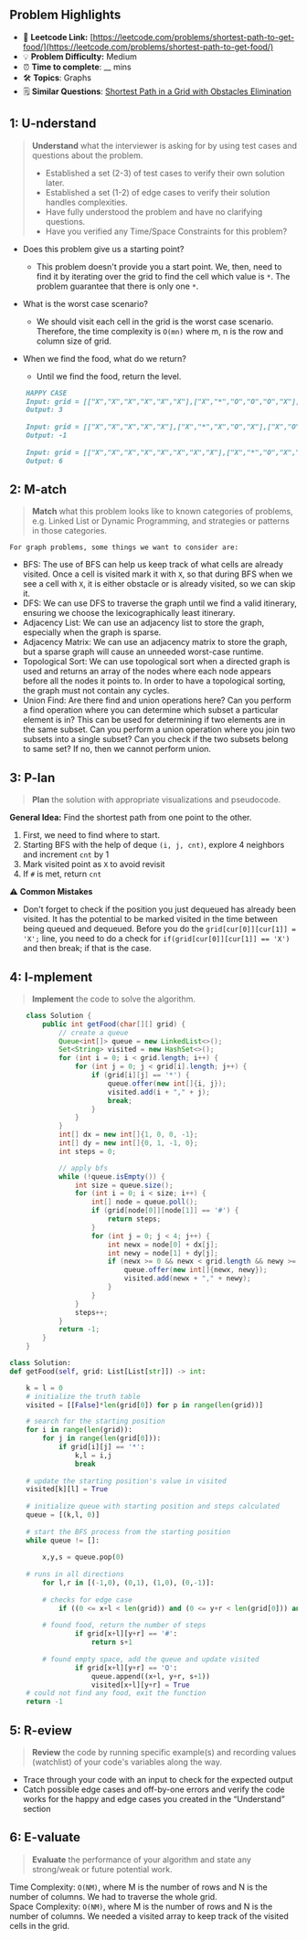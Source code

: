 ## Problem Highlights

* 🔗 **Leetcode Link:** [https://leetcode.com/problems/shortest-path-to-get-food/](https://leetcode.com/problems/shortest-path-to-get-food/)
* 💡 **Problem Difficulty:** Medium
* ⏰ **Time to complete**: __ mins
* 🛠️ **Topics**: Graphs
* 🗒️ **Similar Questions**: [Shortest Path in a Grid with Obstacles Elimination](https://leetcode.com/problems/shortest-path-in-a-grid-with-obstacles-elimination/)

## 1: **U-nderstand**

> **Understand** what the interviewer is asking for by using test cases and questions about the problem.
> 
> - Established a set (2-3) of test cases to verify their own solution later.
> - Established a set (1-2) of edge cases to verify their solution handles complexities.
> - Have fully understood the problem and have no clarifying questions.
> - Have you verified any Time/Space Constraints for this problem?

- Does this problem give us a starting point?
  - This problem doesn't provide you a start point. We, then, need to find it by iterating over the grid to find the cell which value is `*`. The problem guarantee that there is only one `*`.
    
- What is the worst case scenario? 
  - We should visit each cell in the grid is the worst case scenario. Therefore, the time complexity is `O(mn)` where m, n is the row and column size of grid.
    
- When we find the food, what do we return?
  - Until we find the food, return the level.
    
```markdown
    HAPPY CASE
    Input: grid = [["X","X","X","X","X","X"],["X","*","O","O","O","X"],["X","O","O","#","O","X"],["X","X","X","X","X","X"]]
    Output: 3
    
    Input: grid = [["X","X","X","X","X"],["X","*","X","O","X"],["X","O","X","#","X"],["X","X","X","X","X"]]
    Output: -1
    
    Input: grid = [["X","X","X","X","X","X","X","X"],["X","*","O","X","O","#","O","X"],["X","O","O","X","O","O","X","X"],["X","O","O","O","O","#","O","X"],["X","X","X","X","X","X","X","X"]]
    Output: 6
```
    
## 2: M-atch

> **Match** what this problem looks like to known categories of problems, e.g. Linked List or Dynamic Programming, and strategies or patterns in those categories.
    
    For graph problems, some things we want to consider are:
    
- BFS: The use of BFS can help us keep track of what cells are already visited. Once a cell is visited mark it with `X`, so that during BFS when we see a cell with `X`, it is either obstacle or is already visited, so we can skip it.
- DFS: We can use DFS to traverse the graph until we find a valid itinerary, ensuring we choose the lexicographically least itinerary.
- Adjacency List: We can use an adjacency list to store the graph, especially when the graph is sparse.
- Adjacency Matrix: We can use an adjacency matrix to store the graph, but a sparse graph will cause an unneeded worst-case runtime.
- Topological Sort: We can use topological sort when a directed graph is used and returns an array of the nodes where each node appears before all the nodes it points to. In order to have a topological sorting, the graph must not contain any cycles.
- Union Find: Are there find and union operations here? Can you perform a find operation where you can determine which subset a particular element is in? This can be used for determining if two elements are in the same subset. Can you perform a union operation where you join two subsets into a single subset? Can you check if the two subsets belong to same set? If no, then we cannot perform union. 

## 3: P-lan

> **Plan** the solution with appropriate visualizations and pseudocode.
    
**General Idea:** Find the shortest path from one point to the other. 

1. First, we need to find where to start.
2. Starting BFS with the help of deque `(i, j, cnt)`, explore 4 neighbors and increment `cnt` by 1
3. Mark visited point as `X` to avoid revisit
4. If `#` is met, return `cnt`

⚠️ **Common Mistakes**

* Don't forget to check if the position you just dequeued has already been visited. It has the potential to be marked visited in the time between being queued and dequeued. Before you do the `grid[cur[0]][cur[1]] = 'X';` line, you need to do a check for `if(grid[cur[0]][cur[1]] == 'X')` and then break; if that is the case.

## 4: I-mplement

> **Implement** the code to solve the algorithm.
    
```java
    class Solution {
        public int getFood(char[][] grid) {
            // create a queue 
            Queue<int[]> queue = new LinkedList<>();
            Set<String> visited = new HashSet<>();
            for (int i = 0; i < grid.length; i++) {
                for (int j = 0; j < grid[i].length; j++) {
                    if (grid[i][j] == '*') {
                        queue.offer(new int[]{i, j});
                        visited.add(i + "," + j);
                        break;
                    }
                }
            }
            int[] dx = new int[]{1, 0, 0, -1};
            int[] dy = new int[]{0, 1, -1, 0};
            int steps = 0;

            // apply bfs
            while (!queue.isEmpty()) {
                int size = queue.size();
                for (int i = 0; i < size; i++) {
                    int[] node = queue.poll();
                    if (grid[node[0]][node[1]] == '#') {
                        return steps;
                    }
                    for (int j = 0; j < 4; j++) {
                        int newx = node[0] + dx[j];
                        int newy = node[1] + dy[j];
                        if (newx >= 0 && newx < grid.length && newy >= 0 && newy < grid[0].length && grid[newx][newy] != 'X' && !visited.contains(newx + "," + newy)) {
                            queue.offer(new int[]{newx, newy});  
                            visited.add(newx + "," + newy);
                        }
                    }
                }
                steps++;
            }
            return -1;
        }
    }
```

```python
class Solution:
def getFood(self, grid: List[List[str]]) -> int:

    k = l = 0
    # initialize the truth table
    visited = [[False]*len(grid[0]) for p in range(len(grid))]

    # search for the starting position
    for i in range(len(grid)):
        for j in range(len(grid[0])):
            if grid[i][j] == '*':
                k,l = i,j   
                break
                
    # update the starting position's value in visited
    visited[k][l] = True
	
    # initialize queue with starting position and steps calculated
    queue = [(k,l, 0)]
    
    # start the BFS process from the starting position
    while queue != []:
        
        x,y,s = queue.pop(0)
        
	# runs in all directions
        for l,r in [(-1,0), (0,1), (1,0), (0,-1)]:
            
	    # checks for edge case
            if ((0 <= x+l < len(grid)) and (0 <= y+r < len(grid[0])) and not visited[x+l][y+r]):
                
		# found food, return the number of steps
                if grid[x+l][y+r] == '#':
                    return s+1
                
		# found empty space, add the queue and update visited
                if grid[x+l][y+r] == 'O':
                    queue.append((x+l, y+r, s+1))
                    visited[x+l][y+r] = True
    # could not find any food, exit the function
    return -1
```
    
## 5: R-eview

> **Review** the code by running specific example(s) and recording values (watchlist) of your code's variables along the way.

- Trace through your code with an input to check for the expected output
- Catch possible edge cases and off-by-one errors and verify the code works for the happy and edge cases you created in the “Understand” section

    
## 6: E-valuate

> **Evaluate** the performance of your algorithm and state any strong/weak or future potential work.

Time Complexity: `O(NM)`, where M is the number of rows and N is the number of columns. We had to traverse the whole grid.
<br>
Space Complexity: `O(NM)`, where M is the number of rows and N is the number of columns. We needed a visited array to keep track of the visited cells in the grid.